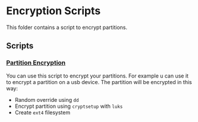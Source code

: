 # Encryption Scripts

This folder contains a script to encrypt partitions.

## Scripts

### [Partition Encryption](partition_encryption.sh)

You can use this script to encrypt your partitions. For example u can use it to encrypt a partition on a usb device. The partition will be encrypted in this way:
- Random override using `dd`
- Encrypt partition using `cryptsetup` with `luks`
- Create `ext4` filesystem
